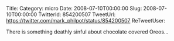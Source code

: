 Title: 
Category: micro
Date: 2008-07-10T00:00:00
Slug: 2008-07-10T00:00:00
TwitterId: 854200507
TweetUrl: https://twitter.com/mark_philpot/status/854200507
ReTweetUser: 

There is something deathly sinful about chocolate covered Oreos...